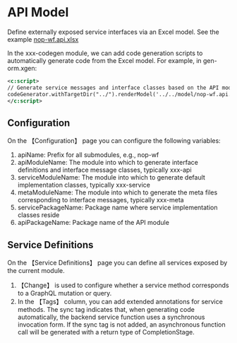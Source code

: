 
# API Model

Define externally exposed service interfaces via an Excel model. See the example [nop-wf.api.xlsx](https://gitee.com/canonical-entropy/nop-entropy/blob/master/nop-wf/model/nop-wf.api.xlsx)

In the xxx-codegen module, we can add code generation scripts to automatically generate code from the Excel model. For example, in gen-orm.xgen:

```xml
<c:script>
// Generate service messages and interface classes based on the API model
codeGenerator.withTargetDir("../").renderModel('../../model/nop-wf.api.xlsx','/nop/templates/api', '/',$scope);
</c:script>
```

## Configuration

On the 【Configuration】 page you can configure the following variables:

1. apiName: Prefix for all submodules, e.g., nop-wf
2. apiModuleName: The module into which to generate interface definitions and interface message classes, typically xxx-api
3. serviceModuleName: The module into which to generate default implementation classes, typically xxx-service
4. metaModuleName: The module into which to generate the meta files corresponding to interface messages, typically xxx-meta
5. servicePackageName: Package name where service implementation classes reside
6. apiPackageName: Package name of the API module

## Service Definitions

On the 【Service Definitions】 page you can define all services exposed by the current module.

1. 【Change】 is used to configure whether a service method corresponds to a GraphQL mutation or query.
2. In the 【Tags】 column, you can add extended annotations for service methods. The sync tag indicates that, when generating code automatically, the backend service function uses a synchronous invocation form. If the sync tag is not added, an asynchronous function call will be generated with a return type of CompletionStage.

<!-- SOURCE_MD5:82b23cd1d14439af109cf765f2b78cf8-->
